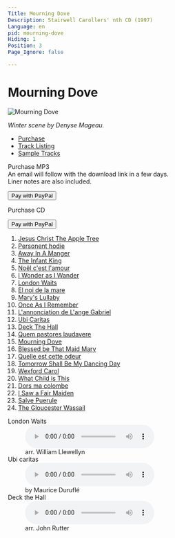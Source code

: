 ```yaml
---
Title: Mourning Dove
Description: Stairwell Carollers' nth CD (1997)
Language: en
pid: mourning-dove
Hiding: 1
Position: 3
Page_Ignore: false

---
```


<div markdown="1" class="jumbotron clearfix">

# Mourning Dove #

<img alt="Mourning Dove" src="%base_url%/assets/MourningDove-cover.jpg" class="cd-cover-image"></div>

*Winter scene by Denyse Mageau.*

<ul class="nav nav-tabs">
  <li class="active"><a data-toggle="tab" href="#purchase">Purchase</a></li>
  <li><a data-toggle="tab" href="#tracklisting">Track Listing</a></li>
  <li><a data-toggle="tab" href="#samples">Sample Tracks</a></li>
</ul>

<div class="tab-content">
  <div id="purchase" class="tab-pane active">
	<div class="row">
      <div class="col-xs-12 col-sm-8">
		<p>Purchase MP3
		  <br>An email will follow with the download link in a few days.<br>Liner notes are also included.</p>
      </div>
      <div class="col-xs-12 col-sm-4">
		<form target="paypal" action="https://www.paypal.com/cgi-bin/webscr" method="post">
		  <input type="hidden" name="cmd" value="_cart">
		  <input type="hidden" name="business" value="carollers@rogers.com">
		  <input type="hidden" name="lc" value="CA">
		  <input type="hidden" name="item_name" value="Mourning Dove MP3">
		  <input type="hidden" name="item_number" value="SC03-06">
		  <input type="hidden" name="amount" value="10.00">
		  <input type="hidden" name="currency_code" value="CAD">
		  <input type="hidden" name="button_subtype" value="products">
		  <input type="hidden" name="no_note" value="1">
		  <input type="hidden" name="no_shipping" value="2">
		  <input type="hidden" name="rm" value="1">
		  <input type="hidden" name="return" value="%base_url%">
		  <input type="hidden" name="shipping" value="0.00">
		  <input type="hidden" name="add" value="1">
		  <input type="hidden" name="bn" value="PP-ShopCartBF:PURCHASEMP3.png:NonHosted">
		  <button class="btn btn-primary" type="submit" >Pay with PayPal</button>
		</form>
      </div>
	</div>
	<div class="row">
      <div class="col-xs-12 col-sm-8">
		<p>Purchase CD</p>
      </div>
      <div class="col-xs-12 col-sm-4">
		<form target="paypal" action="https://www.paypal.com/cgi-bin/webscr" method="post">
		  <input type="hidden" name="add" value="1">
		  <input type="hidden" name="cmd" value="_cart">
		  <input type="hidden" name="business" value="carollers@rogers.com">
		  <input type="hidden" name="item_name" value="Mourning Dove">
		  <input type="hidden" name="item_number" value="SC03-06">
		  <input type="hidden" name="amount" value="15.00">
		  <input type="hidden" name="no_shipping" value="2">
		  <input type="hidden" name="return" value="%base_url%">
		  <input type="hidden" name="cancel_return" value="%base_url%">
		  <input type="hidden" name="currency_code" value="CAD">
		  <input type="hidden" name="bn" value="PP-ShopCartBF">
		  <button class="btn btn-primary" type="submit" >Pay with PayPal</button>
		</form>
      </div>
	</div>

  </div>		
  <div id="tracklisting" class="tab-pane">
	<ol>
<li><a href="%base_url%/CDs/mourning-dove-lyrics#1">Jesus Christ The Apple Tree</a></li>
<li><a href="%base_url%/CDs/mourning-dove-lyrics#2">Personent hodie</a></li>
<li><a href="%base_url%/CDs/mourning-dove-lyrics#3">Away In A Manger</a></li>
<li><a href="%base_url%/CDs/mourning-dove-lyrics#4">The Infant King</a></li>
<li><a href="%base_url%/CDs/mourning-dove-lyrics#5">Noël c'est l'amour</a></li>
<li><a href="%base_url%/CDs/mourning-dove-lyrics#6">I Wonder as I Wander</a></li>
<li><a href="%base_url%/CDs/mourning-dove-lyrics#7">London Waits</a></li>
<li><a href="%base_url%/CDs/mourning-dove-lyrics#8">El noi de la mare</a></li>
<li><a href="%base_url%/CDs/mourning-dove-lyrics#9">Mary's Lullaby</a></li>
<li><a href="%base_url%/CDs/mourning-dove-lyrics#10">Once As I Remember</a></li>
<li><a href="%base_url%/CDs/mourning-dove-lyrics#11">L'annonciation de L'ange Gabriel</a></li>
<li><a href="%base_url%/CDs/mourning-dove-lyrics#12">Ubi Caritas</a></li>
<li><a href="%base_url%/CDs/mourning-dove-lyrics#13">Deck The Hall</a></li>
<li><a href="%base_url%/CDs/mourning-dove-lyrics#14">Quem pastores laudavere</a></li>
<li><a href="%base_url%/CDs/mourning-dove-lyrics#15">Mourning Dove</a></li>
<li><a href="%base_url%/CDs/mourning-dove-lyrics#16">Blessed be That Maid Mary</a></li>
<li><a href="%base_url%/CDs/mourning-dove-lyrics#17">Quelle est cette odeur</a></li>
<li><a href="%base_url%/CDs/mourning-dove-lyrics#18">Tomorrow Shall Be My Dancing Day</a></li>
<li><a href="%base_url%/CDs/mourning-dove-lyrics#19">Wexford Carol</a></li>
<li><a href="%base_url%/CDs/mourning-dove-lyrics#20">What Child is This</a></li>
<li><a href="%base_url%/CDs/mourning-dove-lyrics#21">Dors ma colombe</a></li>
<li><a href="%base_url%/CDs/mourning-dove-lyrics#22">I Saw a Fair Maiden</a></li>
<li><a href="%base_url%/CDs/mourning-dove-lyrics#23">Salve Puerule</a></li>
<li><a href="%base_url%/CDs/mourning-dove-lyrics#24">The Gloucester Wassail</a></li>
	</ol>
  </div>

  <div id="samples" class="tab-pane">
	<dl>
	  <dt>London Waits</dt>
	  <dd><audio controls name="London Waits" style="max-width: 100%; max-height: 100%;">
		  <source src="%base_url%/assets/London%20Waits.mp3" type="audio/mpeg">
	  </audio></dd>
	  <dd>arr. William Llewellyn</dd>
	  <dt>Ubi caritas</dt>
	  <dd><audio controls name="Ubi caritas" style="max-width: 100%; max-height: 100%;">
		  <source src="%base_url%/assets/ubi.mp3" type="audio/mpeg">
	  </audio></dd>
	  <dd>by Maurice Duruflé</dd>
	  <dt>Deck the Hall</dt>
	  <dd><audio controls name="Deck the Hall" style="max-width: 100%; max-height: 100%;">
		  <source src="%base_url%/assets/deck.mp3" type="audio/mpeg">
	  </audio></dd>
	  <dd>arr. John Rutter</dd>
	</dl>
  </div>

</div>
